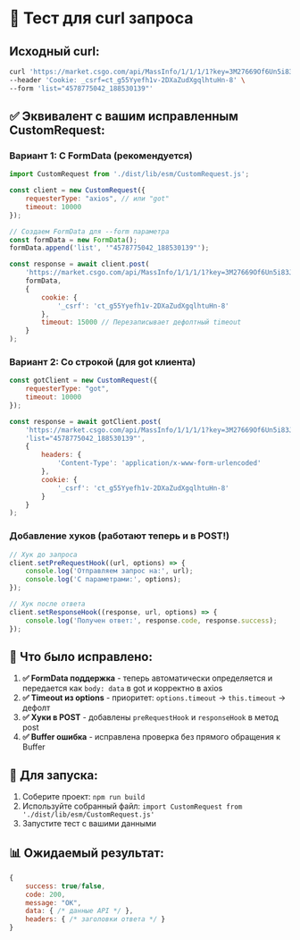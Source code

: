 # 🧪 Тест для curl запроса

## Исходный curl:
```bash
curl 'https://market.csgo.com/api/MassInfo/1/1/1/1?key=3M27669Of6Un5i83Jc4CslUbSl7aWwY' \
--header 'Cookie: _csrf=ct_g55Yyefh1v-2DXaZudXgqlhtuHn-8' \
--form 'list="4578775042_188530139"'
```

## ✅ Эквивалент с вашим исправленным CustomRequest:

### Вариант 1: С FormData (рекомендуется)
```javascript
import CustomRequest from './dist/lib/esm/CustomRequest.js';

const client = new CustomRequest({
    requesterType: "axios", // или "got"
    timeout: 10000
});

// Создаем FormData для --form параметра
const formData = new FormData();
formData.append('list', '"4578775042_188530139"');

const response = await client.post(
    'https://market.csgo.com/api/MassInfo/1/1/1/1?key=3M27669Of6Un5i83Jc4CslUbSl7aWwY',
    formData,
    {
        cookie: {
            '_csrf': 'ct_g55Yyefh1v-2DXaZudXgqlhtuHn-8'
        },
        timeout: 15000 // Перезаписывает дефолтный timeout
    }
);
```

### Вариант 2: Со строкой (для got клиента)
```javascript
const gotClient = new CustomRequest({
    requesterType: "got",
    timeout: 10000
});

const response = await gotClient.post(
    'https://market.csgo.com/api/MassInfo/1/1/1/1?key=3M27669Of6Un5i83Jc4CslUbSl7aWwY',
    'list="4578775042_188530139"',
    {
        headers: {
            'Content-Type': 'application/x-www-form-urlencoded'
        },
        cookie: {
            '_csrf': 'ct_g55Yyefh1v-2DXaZudXgqlhtuHn-8'
        }
    }
);
```

### Добавление хуков (работают теперь и в POST!)
```javascript
// Хук до запроса
client.setPreRequestHook((url, options) => {
    console.log('Отправляем запрос на:', url);
    console.log('С параметрами:', options);
});

// Хук после ответа
client.setResponseHook((response, url, options) => {
    console.log('Получен ответ:', response.code, response.success);
});
```

## 🎯 Что было исправлено:

1. **✅ FormData поддержка** - теперь автоматически определяется и передается как `body: data` в got и корректно в axios
2. **✅ Timeout из options** - приоритет: `options.timeout` → `this.timeout` → дефолт
3. **✅ Хуки в POST** - добавлены `preRequestHook` и `responseHook` в метод post
4. **✅ Buffer ошибка** - исправлена проверка без прямого обращения к Buffer

## 🚀 Для запуска:

1. Соберите проект: `npm run build`
2. Используйте собранный файл: `import CustomRequest from './dist/lib/esm/CustomRequest.js'`
3. Запустите тест с вашими данными

## 📊 Ожидаемый результат:
```javascript
{
    success: true/false,
    code: 200,
    message: "OK",
    data: { /* данные API */ },
    headers: { /* заголовки ответа */ }
}
```
